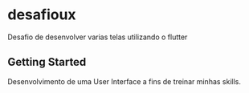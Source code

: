 # desafioux

Desafio de desenvolver varias telas utilizando o flutter

## Getting Started

Desenvolvimento de uma User Interface a fins de treinar minhas skills.
